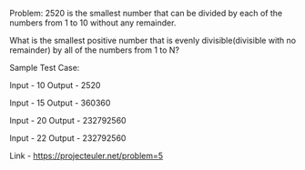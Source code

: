 Problem:
2520 is the smallest number that can be divided by each of the numbers from 1
to 10 without any remainder.

What is the smallest positive number that is evenly divisible(divisible with no
remainder) by all of the numbers from 1 to N?

Sample Test Case:
 
 Input - 10
 Output - 2520

 Input - 15
 Output - 360360
  
 Input - 20
 Output - 232792560
 
 Input - 22
 Output - 232792560

Link - https://projecteuler.net/problem=5